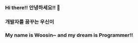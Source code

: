 ### Hi there!! 안녕하세요!! 👋
### 개발자를 꿈꾸는 우신이 
### My name is Woosin~ and my dream is Programmer!! 
<!--
**HWoosin/HWoosin** is a ✨ _special_ ✨ repository because its `README.md` (this file) appears on your GitHub profile.

Here are some ideas to get you started:

- 🔭 I’m currently working on ...
- 🌱 I’m currently learning ...
- 👯 I’m looking to collaborate on ...
- 🤔 I’m looking for help with ...
- 💬 Ask me about ...
- 📫 How to reach me: ...
- 😄 Pronouns: ...
- ⚡ Fun fact: ...
-->

